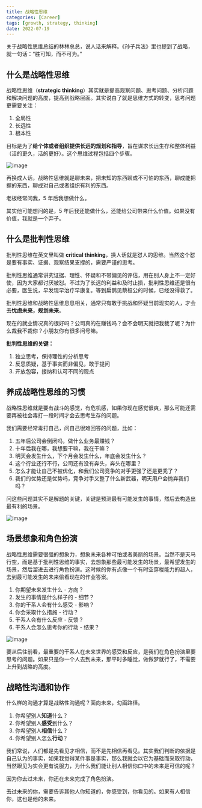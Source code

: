 ```yaml
---
title: 战略性思维
categories: [Career]
tags: [growth, strategy, thinking]
date: 2022-07-19
---
```


关于战略性思维总结的林林总总，说人话来解释。《孙子兵法》里也提到了战略，就一句话：“胜可知，而不可为。”

## 什么是战略性思维

战略性思维（**strategic thinking**）其实就是提高观察问题、思考问题、分析问题和解决问题的高度，提高到战略层面。其实说白了就是思维方式的转变，思考问题更需要关注：

1. 全局性
2. 长远性
3. 根本性

目标是为了**给个体或者组织提供长远的规划和指导**，旨在谋求长远生存和整体利益（活的更久，活的更好）。这个思维过程包括四个步骤。

![image](https://img.tobyqin.cn/202207192207849.png)

再换成人话，战略性思维就是聊未来，把未知的东西聊成不可怕的东西，聊成能把握的东西，聊成对自己或者组织有利的东西。

老板经常问我，5 年后我想做什么。

其实他可能想问的是，5 年后我还能做什么，还能给公司带来什么价值。如果没有价值，我就是一个弃子。

## 什么是批判性思维

批判性思维在英文里叫做 **critical thinking**，换人话就是怼人的思维。当然这个怼是要有事实、证据、观察结果支撑的，需要严谨的思考。

批判性思维通常讲究证据、理性、怀疑和不带偏见的评估，用在别人身上不一定好使，因为大家都讨厌被怼。不过为了长远的利益和及时止损，批判性思维还是很有必要，医生说，早发现早治疗早康复。等到扁鹊见蔡桓公的时候，已经没得救了。

批判性思维和战略性思维息息相关，通常只有敢于挑战和怀疑当前现实的人，才会去**忧虑未来，规划未来**。

现在的就业情况真的很好吗？公司真的在赚钱吗？会不会明天就把我裁了呢？为什么裁我不裁你？小朋友你有很多问号嘛。

**批判性思维的关键：**

1. 独立思考，保持理性的分析思考
2. 反思质疑，基于事实而非偏见，敢于提问
3. 开放包容，接纳和认可不同的观点

## 养成战略性思维的习惯

战略性思维就是要有战斗的感觉，有危机感，如果你现在感觉很爽，那么可能还需要再被社会毒打一段时间才会去思考生存的问题。

我们需要经常毒打自己，问自己很难回答的问题，比如：

1. 五年后公司会倒闭吗，做什么业务最赚钱？
2. 十年后我在哪，我想要干嘛，我在干嘛？
3. 明天会发生什么，下个月会发生什么，年底会发生什么？
4. 这个行业还行不行，公司还有没有奔头，奔头在哪里？
5. 怎么才能让自己不被优化，和我们公司竞争的对手更强了还是更秃了？
6. 我们的优势还是优势吗，竞争对手又整了什么新武器，明天用户会抛弃我们吗？

问这些问题其实不是解题的关键，关键是预测最有可能发生的事情，然后去构造出最有利的场景。

![image](https://img.tobyqin.cn/202207200904408.png)

## 场景想象和角色扮演

战略性思维需要很强的想象力，想象未来各种可怕或者美丽的场景。当然不是天马行空，而是基于批判性思维的事实，去想象那些最可能发生的场景，最希望发生的场景，然后溜进去进行角色扮演。这时候的你有点像一个有时空穿梭能力的超人，去到最可能发生的未来偷看现在的作业答案。

1. 你期望未来发生什么 - 方向？
2. 发生的事情是什么样子的 - 细节？
3. 你的干系人会有什么感受 - 影响？
4. 你会采取什么措施 - 行动？
5. 干系人会有什么反应 - 反馈？
6. 干系人会怎么思考你的行动 - 结果？

![image](https://img.tobyqin.cn/202207200827804.png)

要从后往前看，最重要的干系人在未来世界的感受和反应，是我们在角色扮演里要思考的问题。如果只是你一个人去到未来，那平时多睡觉，做做梦就行了，不需要上升到战略的高度。

## 战略性沟通和协作

什么样的沟通才算是战略性沟通呢？面向未来，勾画路径。

1. 你希望别人**知道**什么？
2. 你希望别人**感受**到什么？
3. 你希望别人**相信**什么？
4. 你希望别人怎么**行动**？

我们常说，人们都是先看见才相信，而不是先相信再看见。其实我们判断的依据是自己认为的事实，如果我觉得某件事是事实，那么我就会以它为基础而采取行动，当然眼见为实会更有说服力，为什么我们能让别人相信你口中的未来是可信的呢？

因为你去过未来，你还在未来完成了角色扮演。

去过未来的你，需要告诉其他人你知道的，你感受到，你看见的。如果有人相信你，这也是他的未来。
